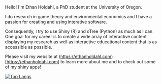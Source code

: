 Hello! I'm Ethan Holdahl, a PhD student at the University of Oregon. 

I do research in game theory and environmental economics and I have a passion for creating and using interative software.

Consequently, I try to use Shiny (R) and oTree (Python) as much as I can. One goal for my career is to create a wide array of interactive content displaying my research as well as interactive educational content that is as accessible as possible.

Please visit my website at (https://ethanholdahl.com)[https://ethanholdahl.com] to learn more about me and to check out some of my shiny apps!

[![Top Langs](https://github-readme-stats.vercel.app/api/top-langs/?username=ethanholdahl&exclude_repo=oTree-Demos,oTree&title_color=17363b&text_color=833707&bg_color=9aa8ab&border_color=9aa8ab&icon_color=17363b&hide=Procfile&count_private=true)](https://github.com/ethanholdahl)

<!--
**ethanholdahl/ethanholdahl** is a ✨ _special_ ✨ repository because its `README.md` (this file) appears on your GitHub profile.

Here are some ideas to get you started:

- 🔭 I’m currently working on ...
- 🌱 I’m currently learning ...
- 👯 I’m looking to collaborate on ...
- 🤔 I’m looking for help with ...
- 💬 Ask me about ...
- 📫 How to reach me: ...
- 😄 Pronouns: ...
- ⚡ Fun fact: ...
-->
